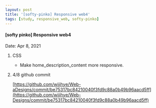 ```yaml
---
layout: post
title: '[softy-pinko] Responsive web4'
tags: [study, responsive_web, softy-pinko]
---
```


#### [softy pinko] Responsive web4

Date: Apr 8, 2021

1. CSS

   - Make home_description_content more responsive.

2. 4/8 github commit

   [https://github.com/wijihye/Web-aDesigns/commit/be75317bc84210040f3fd9c88a0b49b96aacd5ff](https://github.com/wijihye/Web-Designs/commit/be75317bc84210040f3fd9c88a0b49b96aacd5ff)
